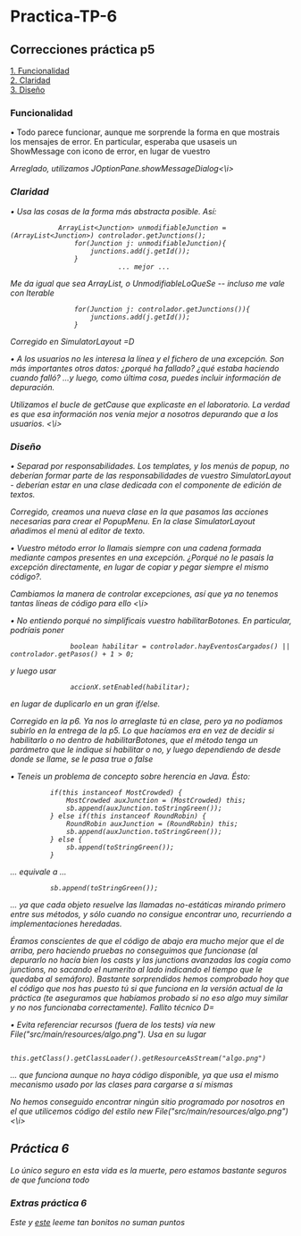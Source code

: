 # Practica-TP-6

## Correcciones práctica p5
<a href="#funcionalidad">1. Funcionalidad</a><br>
<a href="#claridad">2. Claridad</a><br>
<a href="#diseno">3. Diseño</a>

<a name="funcionalidad" id="funcionalidad"></a>
### Funcionalidad

• Todo parece funcionar, aunque me sorprende la forma en que mostrais los mensajes de error. En particular,
  esperaba que usaseis un ShowMessage con icono de error, en lugar de vuestro
  
  <i>Arreglado, utilizamos JOptionPane.showMessageDialog<\i>

<a name="claridad" id="claridad"></a>
### Claridad
• Usa las cosas de la forma más abstracta posible. Así:

                ArrayList<Junction> unmodifiableJunction = (ArrayList<Junction>) controlador.getJunctions();
                    for(Junction j: unmodifiableJunction){
                        junctions.add(j.getId());
                    }
                               ... mejor ...
                    
  Me da igual que sea ArrayList, o UnmodifiableLoQueSe -- incluso me
vale con Iterable


                    for(Junction j: controlador.getJunctions()){
                        junctions.add(j.getId());
                    }

   <i>Corregido en SimulatorLayout =D</i>         

• A los usuarios no les interesa la línea y el fichero de una excepción. Son más importantes otros datos:
¿porqué ha fallado? ¿qué estaba haciendo cuando falló? ...y luego, como última cosa, puedes incluir
información de depuración.

<i> Utilizamos el bucle de getCause que explicaste en el laboratorio. La verdad es que esa información nos venía mejor a nosotros depurando que a los usuarios. <\i>
  
<a name="diseno" id="diseno"></a>
### Diseño

• Separad por responsabilidades. Los templates, y los menús de popup, no deberían formar parte de las
responsabilidades de vuestro SimulatorLayout - deberían estar en una clase dedicada con el componente
de edición de textos.

<i>Corregido, creamos una nueva clase en la que pasamos las acciones necesarias para crear el PopupMenu. En la clase SimulatorLayout añadimos el menú al editor de texto.</i>

• Vuestro método error lo llamais siempre con una cadena formada mediante campos presentes en una
excepción. ¿Porqué no le pasais la excepción directamente, en lugar de copiar y pegar siempre el mismo
código?.

<i> Cambiamos la manera de controlar excepciones, así que ya no tenemos tantas líneas de código para ello <\i>

• No entiendo porqué no simplificais vuestro habilitarBotones. En particular, podríais poner

                   boolean habilitar = controlador.hayEventosCargados() || controlador.getPasos() + 1 > 0;
                        
  y luego usar 
  
                   accionX.setEnabled(habilitar);
                  
  en lugar de duplicarlo en un gran if/else.

  <i>Corregido en la p6. Ya nos lo arreglaste tú en clase, pero ya no podíamos subirlo en la entrega de la p5.
  Lo que hacíamos era en vez de decidir si habilitarlo o no dentro de habilitarBotones, que el método tenga
  un parámetro que le indique si habilitar o no, y luego dependiendo de desde donde se llame, se le pasa true o false</i>


• Teneis un problema de concepto sobre herencia en Java. Ésto:

              if(this instanceof MostCrowded) {
                  MostCrowded auxJunction = (MostCrowded) this;
                  sb.append(auxJunction.toStringGreen());
              } else if(this instanceof RoundRobin) {
                  RoundRobin auxJunction = (RoundRobin) this;
                  sb.append(auxJunction.toStringGreen());
              } else {
                  sb.append(toStringGreen());
              }
              
... equivale a ...

              sb.append(toStringGreen());
              
... ya que cada objeto resuelve las llamadas no-estáticas mirando primero entre sus métodos, y sólo cuando no
consigue encontrar uno, recurriendo a implementaciones heredadas.

<i>Éramos conscientes de que el código de abajo era mucho mejor que el de arriba, pero haciendo pruebas no conseguimos
que funcionase (al depurarlo no hacía bien los casts y las junctions avanzadas las cogía como junctions, no sacando el numerito
al lado indicando el tiempo que le quedaba al semáforo). Bastante sorprendidos hemos comprobado hoy que el código que nos
has puesto tú si que funciona en la versión actual de la práctica (te aseguramos que habíamos probado si no eso algo muy
similar y no nos funcionaba correctamente). Fallito técnico D=</i>

• Evita referenciar recursos (fuera de los tests) vía new File("src/main/resources/algo.png"). Usa
en su lugar

              this.getClass().getClassLoader().getResourceAsStream("algo.png")
              
... que funciona aunque no haya código disponible, ya que usa el mismo mecanismo usado por las clases para
cargarse a sí mismas  

<i> No hemos conseguido encontrar ningún sitio programado por nosotros en el que utilicemos código del estilo new File("src/main/resources/algo.png") <\i>
## Práctica 6
Lo único seguro en esta vida es la muerte, pero estamos bastante seguros de que funciona todo
### Extras práctica 6
Este y <a target="_blank" href="https://github.com/lauracastilla/Practica-TP-5/blob/master/LEEME.md">este</a> leeme tan bonitos no suman puntos
